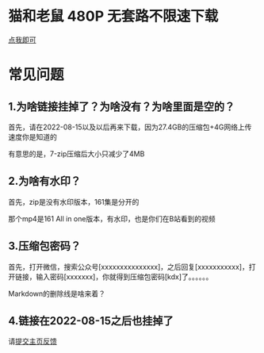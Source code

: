 # 猫和老鼠 480P 无套路不限速下载
[点我即可](https://pan.huang1111.cn/s/zdXZHM)

# 常见问题
## 1.为啥链接挂掉了？为啥没有？为啥里面是空的？
首先，请在2022-08-15以及以后再来下载，因为27.4GB的压缩包+4G网络上传速度你是知道的

有意思的是，7-zip压缩后大小只减少了4MB
## 2.为啥有水印？
首先，zip是没有水印版本，161集是分开的

那个mp4是161 All in one版本，有水印，也是你们在B站看到的视频
## 3.压缩包密码？
首先，打开微信，搜索公众号[xxxxxxxxxxxxxxx]，之后回复[xxxxxxxxxxx]，打开链接，输入密码[xxxxxxx]，你就得到压缩包密码[kdx]了。。。。。。

Markdown的删除线是啥来着？

## 4.链接在2022-08-15之后也挂掉了
请[提交主页反馈](http://github.com/kdXiaoyi/kdxiaoyi.github.io/issues/new)